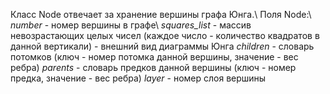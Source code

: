 Класс Node отвечает за хранение вершины графа Юнга.\\
Поля Node:\\
*number* - номер вершины в графе\\
*squares_list* - массив невозрастающих целых чисел (каждое число - количество квадратов в данной вертикали) - внешний вид диаграммы Юнга
*children* - словарь потомков (ключ - номер потомка данной вершины, значение - вес ребра)
*parents* - словарь предков данной вершины (ключ - номер предка, значение - вес ребра)
*layer* - номер слоя вершины
